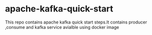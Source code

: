 # apache-kafka-quick-start
This repo contains apache kafka quick start steps.It contains producer ,consume and kafka service avialble using docker image
